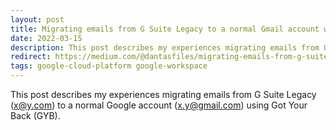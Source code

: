 ```yaml
---
layout: post
title: Migrating emails from G Suite Legacy to a normal Gmail account with Got Your Back and Google Cloud
date: 2022-03-15
description: This post describes my experiences migrating emails from G Suite Legacy (x@y.com) to a normal Google account (x.y@gmail.com) using Got Your Back (GYB) and Google Cloud.
redirect: https://medium.com/@dantasfiles/migrating-emails-from-g-suite-legacy-to-a-normal-gmail-account-with-got-your-back-f9f08543ff81
tags: google-cloud-platform google-workspace
---
```


This post describes my experiences migrating emails from G Suite Legacy (x@y.com) to a normal Google account (x.y@gmail.com) using Got Your Back (GYB).
